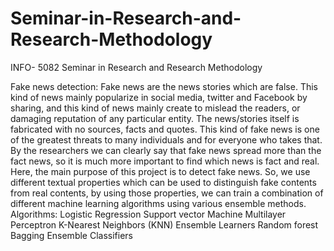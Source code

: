 # Seminar-in-Research-and-Research-Methodology
INFO- 5082 Seminar in Research and Research Methodology


Fake news detection:
Fake news are the news stories which are false. This kind of news mainly popularize in social media, twitter and Facebook by sharing, and this kind of news mainly create to mislead the readers, or damaging reputation of any particular entity. The news/stories itself is fabricated with no sources, facts and quotes. This kind of fake news is one of the greatest threats to many individuals and for everyone who takes that. By the researchers we can clearly say that fake news spread more than the fact news, so it is much more important to find which news is fact and real.
Here, the main purpose of this project is to detect fake news. So, we use different textual properties which can be used to distinguish fake contents from real contents, by using those properties, we can train a combination of different machine learning algorithms using various ensemble methods.
Algorithms:
Logistic Regression
Support vector Machine
Multilayer Perceptron
K-Nearest Neighbors (KNN)
Ensemble Learners
Random forest
Bagging Ensemble Classifiers




